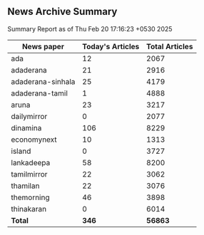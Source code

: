 <!-- @format -->
## News Archive Summary

Summary Report as of Thu Feb 20 17:16:23 +0530 2025

| News paper         | Today's Articles | Total Articles |
|--------------------|------------------|----------------|
| ada               | 12          | 2067        |
| adaderana               | 21          | 2916        |
| adaderana-sinhala               | 25          | 4179        |
| adaderana-tamil               | 1          | 4888        |
| aruna               | 23          | 3217        |
| dailymirror               | 0          | 2077        |
| dinamina               | 106          | 8229        |
| economynext               | 10          | 1313        |
| island               | 0          | 3727        |
| lankadeepa               | 58          | 8200        |
| tamilmirror               | 22          | 3062        |
| thamilan               | 22          | 3076        |
| themorning               | 46          | 3898        |
| thinakaran               | 0          | 6014        |
| **Total**          | **346**      | **56863** |

